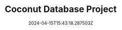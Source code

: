 ---
title: Coconut Database Project
summary: This project takes an input file containing dataseries, builds a tree and supports querying for the tree.
tags:
  - Application
date: '2024-04-15T15:43:18.287503Z'

# Optional external URL for project (replaces project detail page).
external_link: ''

links:
  - icon: github
    icon_pack: fab
    url: https://github.com/Shao0913/Database-project
---